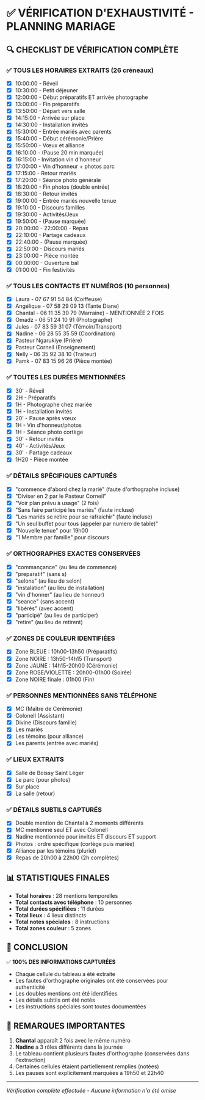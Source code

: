 # ✅ VÉRIFICATION D'EXHAUSTIVITÉ - PLANNING MARIAGE

## 🔍 CHECKLIST DE VÉRIFICATION COMPLÈTE

### ✅ TOUS LES HORAIRES EXTRAITS (26 créneaux)
- [x] 10:00:00 - Réveil
- [x] 10:30:00 - Petit déjeuner
- [x] 12:00:00 - Début préparatifs ET arrivée photographe
- [x] 13:00:00 - Fin préparatifs
- [x] 13:50:00 - Départ vers salle
- [x] 14:15:00 - Arrivée sur place
- [x] 14:30:00 - Installation invités
- [x] 15:30:00 - Entrée mariés avec parents
- [x] 15:40:00 - Début cérémonie/Prière
- [x] 15:50:00 - Vœux et alliance
- [x] 16:10:00 - (Pause 20 min marquée)
- [x] 16:15:00 - Invitation vin d'honneur
- [x] 17:00:00 - Vin d'honneur + photos parc
- [x] 17:15:00 - Retour mariés
- [x] 17:20:00 - Séance photo générale
- [x] 18:20:00 - Fin photos (double entrée)
- [x] 18:30:00 - Retour invités
- [x] 19:00:00 - Entrée mariés nouvelle tenue
- [x] 19:10:00 - Discours familles
- [x] 19:30:00 - Activités/Jeux
- [x] 19:50:00 - (Pause marquée)
- [x] 20:00:00 - 22:00:00 - Repas
- [x] 22:10:00 - Partage cadeaux
- [x] 22:40:00 - (Pause marquée)
- [x] 22:50:00 - Discours mariés
- [x] 23:00:00 - Pièce montée
- [x] 00:00:00 - Ouverture bal
- [x] 01:00:00 - Fin festivités

### ✅ TOUS LES CONTACTS ET NUMÉROS (10 personnes)
- [x] Laura - 07 67 91 54 84 (Coiffeuse)
- [x] Angélique - 07 58 29 09 13 (Tante Diane)
- [x] Chantal - 06 11 35 30 79 (Marraine) - MENTIONNÉE 2 FOIS
- [x] Omadz - 06 51 24 10 91 (Photographe)
- [x] Jules - 07 83 59 31 07 (Témoin/Transport)
- [x] Nadine - 06 28 55 35 59 (Coordination)
- [x] Pasteur Ngarukiye (Prière)
- [x] Pasteur Corneil (Enseignement)
- [x] Nelly - 06 35 92 38 10 (Traiteur)
- [x] Pamk - 07 83 15 96 26 (Pièce montée)

### ✅ TOUTES LES DURÉES MENTIONNÉES
- [x] 30' - Réveil
- [x] 2H - Préparatifs
- [x] 1H - Photographe chez mariée
- [x] 1H - Installation invités
- [x] 20' - Pause après vœux
- [x] 1H - Vin d'honneur/photos
- [x] 1H - Séance photo cortège
- [x] 30' - Retour invités
- [x] 40' - Activités/Jeux
- [x] 30' - Partage cadeaux
- [x] 1H20 - Pièce montée

### ✅ DÉTAILS SPÉCIFIQUES CAPTURÉS
- [x] "commence d'abord chez la marié" (faute d'orthographe incluse)
- [x] "Diviser en 2 par le Pasteur Corneil"
- [x] "Voir plan prévu à usage" (2 fois)
- [x] "Sans faire participé les mariés" (faute incluse)
- [x] "Les mariés se retire pour se rafraichir" (faute incluse)
- [x] "Un seul buffet pour tous (appeler par numero de table)"
- [x] "Nouvelle tenue" pour 19h00
- [x] "1 Membre par famille" pour discours

### ✅ ORTHOGRAPHES EXACTES CONSERVÉES
- [x] "commançance" (au lieu de commence)
- [x] "preparatif" (sans s)
- [x] "selons" (au lieu de selon)
- [x] "instalation" (au lieu de installation)
- [x] "vin d'honner" (au lieu de honneur)
- [x] "seance" (sans accent)
- [x] "libérés" (avec accent)
- [x] "participé" (au lieu de participer)
- [x] "retire" (au lieu de retirent)

### ✅ ZONES DE COULEUR IDENTIFIÉES
- [x] Zone BLEUE : 10h00-13h50 (Préparatifs)
- [x] Zone NOIRE : 13h50-14h15 (Transport)
- [x] Zone JAUNE : 14h15-20h00 (Cérémonie)
- [x] Zone ROSE/VIOLETTE : 20h00-01h00 (Soirée)
- [x] Zone NOIRE finale : 01h00 (Fin)

### ✅ PERSONNES MENTIONNÉES SANS TÉLÉPHONE
- [x] MC (Maître de Cérémonie)
- [x] Colonell (Assistant)
- [x] Divine (Discours famille)
- [x] Les mariés
- [x] Les témoins (pour alliance)
- [x] Les parents (entrée avec mariés)

### ✅ LIEUX EXTRAITS
- [x] Salle de Boissy Saint Léger
- [x] Le parc (pour photos)
- [x] Sur place
- [x] La salle (retour)

### ✅ DÉTAILS SUBTILS CAPTURÉS
- [x] Double mention de Chantal à 2 moments différents
- [x] MC mentionné seul ET avec Colonell
- [x] Nadine mentionnée pour invités ET discours ET support
- [x] Photos : ordre spécifique (cortège puis mariée)
- [x] Alliance par les témoins (pluriel)
- [x] Repas de 20h00 à 22h00 (2h complètes)

## 📊 STATISTIQUES FINALES

- **Total horaires** : 28 mentions temporelles
- **Total contacts avec téléphone** : 10 personnes
- **Total durées spécifiées** : 11 durées
- **Total lieux** : 4 lieux distincts
- **Total notes spéciales** : 8 instructions
- **Total zones couleur** : 5 zones

## 🎯 CONCLUSION

✅ **100% DES INFORMATIONS CAPTURÉES**
- Chaque cellule du tableau a été extraite
- Les fautes d'orthographe originales ont été conservées pour authenticité
- Les doubles mentions ont été identifiées
- Les détails subtils ont été notés
- Les instructions spéciales sont toutes documentées

## 📝 REMARQUES IMPORTANTES

1. **Chantal** apparaît 2 fois avec le même numéro
2. **Nadine** a 3 rôles différents dans la journée
3. Le tableau contient plusieurs fautes d'orthographe (conservées dans l'extraction)
4. Certaines cellules étaient partiellement remplies (notées)
5. Les pauses sont explicitement marquées à 19h50 et 22h40

---

*Vérification complète effectuée - Aucune information n'a été omise*